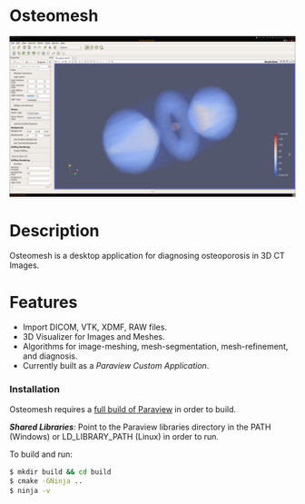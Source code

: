 # Osteomesh
![Osteomesh](https://raw.githubusercontent.com/rics-ucsp/Osteomesh/osteomesh_dev/screenshots/osteomesh_mainview.png)

# Description
Osteomesh is a desktop application for diagnosing osteoporosis in 3D CT Images.


# Features
  - Import DICOM, VTK, XDMF, RAW files.
  - 3D Visualizer for Images and Meshes.
  - Algorithms for image-meshing, mesh-segmentation, mesh-refinement, and diagnosis.  
  - Currently built as a *Paraview Custom Application*.

### Installation

Osteomesh requires a [full build of Paraview](https://www.paraview.org/Wiki/ParaView:Build_And_Install) in order to build.

**_Shared Libraries_**: Point to the Paraview libraries directory in the PATH (Windows) or LD_LIBRARY_PATH (Linux) in order to run.

To build and run:
```sh
$ mkdir build && cd build
$ cmake -GNinja ..
$ ninja -v
```
